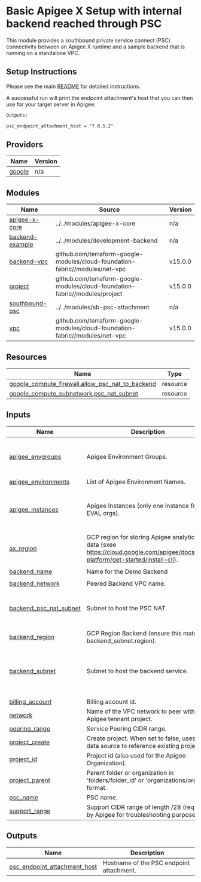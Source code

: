 # Basic Apigee X Setup with internal backend reached through PSC

This module provides a southbound private service connect (PSC) connectivity between an
Apigee X runtime and a sample backend that is running on a standalone VPC.

## Setup Instructions

Please see the main [README](https://github.com/apigee/terraform-modules#deploying-end-to-end-samples)
for detailed instructions.

A successful run will print the endpoint attachment's host that you can then
use for your target server in Apigee:

```txt
Outputs:

psc_endpoint_attachment_host = "7.0.5.2"
```

<!-- BEGIN_TF_DOCS -->
## Providers

| Name | Version |
|------|---------|
| <a name="provider_google"></a> [google](#provider\_google) | n/a |

## Modules

| Name | Source | Version |
|------|--------|---------|
| <a name="module_apigee-x-core"></a> [apigee-x-core](#module\_apigee-x-core) | ../../modules/apigee-x-core | n/a |
| <a name="module_backend-example"></a> [backend-example](#module\_backend-example) | ../../modules/development-backend | n/a |
| <a name="module_backend-vpc"></a> [backend-vpc](#module\_backend-vpc) | github.com/terraform-google-modules/cloud-foundation-fabric//modules/net-vpc | v15.0.0 |
| <a name="module_project"></a> [project](#module\_project) | github.com/terraform-google-modules/cloud-foundation-fabric//modules/project | v15.0.0 |
| <a name="module_southbound-psc"></a> [southbound-psc](#module\_southbound-psc) | ../../modules/sb-psc-attachment | n/a |
| <a name="module_vpc"></a> [vpc](#module\_vpc) | github.com/terraform-google-modules/cloud-foundation-fabric//modules/net-vpc | v15.0.0 |

## Resources

| Name | Type |
|------|------|
| [google_compute_firewall.allow_psc_nat_to_backend](https://registry.terraform.io/providers/hashicorp/google/latest/docs/resources/compute_firewall) | resource |
| [google_compute_subnetwork.psc_nat_subnet](https://registry.terraform.io/providers/hashicorp/google/latest/docs/resources/compute_subnetwork) | resource |

## Inputs

| Name | Description | Type | Default | Required |
|------|-------------|------|---------|:--------:|
| <a name="input_apigee_envgroups"></a> [apigee\_envgroups](#input\_apigee\_envgroups) | Apigee Environment Groups. | <pre>map(object({<br>    environments = list(string)<br>    hostnames    = list(string)<br>  }))</pre> | `{}` | no |
| <a name="input_apigee_environments"></a> [apigee\_environments](#input\_apigee\_environments) | List of Apigee Environment Names. | `list(string)` | `[]` | no |
| <a name="input_apigee_instances"></a> [apigee\_instances](#input\_apigee\_instances) | Apigee Instances (only one instance for EVAL orgs). | <pre>map(object({<br>    region       = string<br>    ip_range     = string<br>    environments = list(string)<br>  }))</pre> | `{}` | no |
| <a name="input_ax_region"></a> [ax\_region](#input\_ax\_region) | GCP region for storing Apigee analytics data (sxee https://cloud.google.com/apigee/docs/api-platform/get-started/install-cli). | `string` | n/a | yes |
| <a name="input_backend_name"></a> [backend\_name](#input\_backend\_name) | Name for the Demo Backend | `string` | `"demo-backend"` | no |
| <a name="input_backend_network"></a> [backend\_network](#input\_backend\_network) | Peered Backend VPC name. | `string` | n/a | yes |
| <a name="input_backend_psc_nat_subnet"></a> [backend\_psc\_nat\_subnet](#input\_backend\_psc\_nat\_subnet) | Subnet to host the PSC NAT. | <pre>object({<br>    name          = string<br>    ip_cidr_range = string<br>  })</pre> | n/a | yes |
| <a name="input_backend_region"></a> [backend\_region](#input\_backend\_region) | GCP Region Backend (ensure this matches backend\_subnet.region). | `string` | n/a | yes |
| <a name="input_backend_subnet"></a> [backend\_subnet](#input\_backend\_subnet) | Subnet to host the backend service. | <pre>object({<br>    name               = string<br>    ip_cidr_range      = string<br>    region             = string<br>    secondary_ip_range = map(string)<br>  })</pre> | n/a | yes |
| <a name="input_billing_account"></a> [billing\_account](#input\_billing\_account) | Billing account id. | `string` | `null` | no |
| <a name="input_network"></a> [network](#input\_network) | Name of the VPC network to peer with the Apigee tennant project. | `string` | n/a | yes |
| <a name="input_peering_range"></a> [peering\_range](#input\_peering\_range) | Service Peering CIDR range. | `string` | n/a | yes |
| <a name="input_project_create"></a> [project\_create](#input\_project\_create) | Create project. When set to false, uses a data source to reference existing project. | `bool` | `false` | no |
| <a name="input_project_id"></a> [project\_id](#input\_project\_id) | Project id (also used for the Apigee Organization). | `string` | n/a | yes |
| <a name="input_project_parent"></a> [project\_parent](#input\_project\_parent) | Parent folder or organization in 'folders/folder\_id' or 'organizations/org\_id' format. | `string` | `null` | no |
| <a name="input_psc_name"></a> [psc\_name](#input\_psc\_name) | PSC name. | `string` | n/a | yes |
| <a name="input_support_range"></a> [support\_range](#input\_support\_range) | Support CIDR range of length /28 (required by Apigee for troubleshooting purposes). | `string` | n/a | yes |

## Outputs

| Name | Description |
|------|-------------|
| <a name="output_psc_endpoint_attachment_host"></a> [psc\_endpoint\_attachment\_host](#output\_psc\_endpoint\_attachment\_host) | Hostname of the PSC endpoint attachment. |
<!-- END_TF_DOCS -->